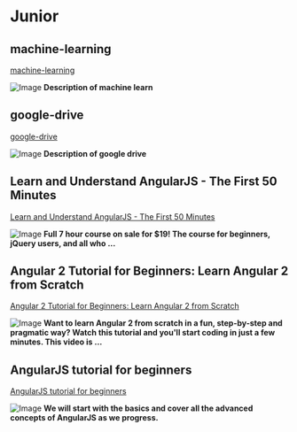 # Junior

## machine-learning

[machine-learning](https://www.coursera.org/learn/machine-learning)

![Image](https://octodex.github.com/images/yaktocat.png)
**Description of machine learn**

## google-drive

[google-drive](https://github.com/googledrive/realtime-tasks/blob/master/app/index.html)

![Image](https://octodex.github.com/images/yaktocat.png)
**Description of google drive**

## Learn and Understand AngularJS - The First 50 Minutes

[Learn and Understand AngularJS - The First 50 Minutes](https://www.youtube.com/watch?v=-hxU6L_3s_k)

![Image](https://i.ytimg.com/vi/i9MHigUZKEM/default.jpg)
**Full 7 hour course on sale for $19! The course for beginners, jQuery users, and all who ...**

## Angular 2 Tutorial for Beginners: Learn Angular 2 from Scratch

[Angular 2 Tutorial for Beginners: Learn Angular 2 from Scratch](https://www.youtube.com/watch?v=i9MHigUZKEM)

![Image](https://i.ytimg.com/vi/_-CD_5YhJTA/default.jpg)
**Want to learn Angular 2 from scratch in a fun, step-by-step and pragmatic way? Watch this tutorial and you'll start coding in just a few minutes. This video is ...**

## AngularJS tutorial for beginners

[AngularJS tutorial for beginners](https://www.youtube.com/watch?v=ejBkOjEG6F0)

![Image](https://i.ytimg.com/vi/zKkUN-mJtPQ/default.jpg)
**We will start with the basics and cover all the advanced concepts of AngularJS as we progress.**
